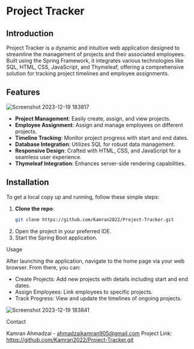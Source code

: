 # Project Tracker

## Introduction
Project Tracker is a dynamic and intuitive web application designed to streamline the management of projects and their associated employees. Built using the Spring Framework, it integrates various technologies like SQL, HTML, CSS, JavaScript, and Thymeleaf, offering a comprehensive solution for tracking project timelines and employee assignments.

## Features

![Screenshot 2023-12-19 183817](https://github.com/Kamran2022/Project-Tracker/assets/97768463/9d58322d-c709-4bea-a6df-1fe892244920)

- **Project Management**: Easily create, assign, and view projects.
- **Employee Assignment**: Assign and manage employees on different projects.
- **Timeline Tracking**: Monitor project progress with start and end dates.
- **Database Integration**: Utilizes SQL for robust data management.
- **Responsive Design**: Crafted with HTML, CSS, and JavaScript for a seamless user experience.
- **Thymeleaf Integration**: Enhances server-side rendering capabilities.

## Installation
To get a local copy up and running, follow these simple steps:

1. **Clone the repo**: 
   ```sh
   git clone https://github.com/Kamran2022/Project-Tracker.git
2. Open the project in your preferred IDE.
3. Start the Spring Boot application.


Usage

After launching the application, navigate to the home page via your web browser. From there, you can:

- Create Projects: Add new projects with details including start and end dates.
- Assign Employees: Link employees to specific projects.
- Track Progress: View and update the timelines of ongoing projects.

![Screenshot 2023-12-19 183841](https://github.com/Kamran2022/Project-Tracker/assets/97768463/75106023-8701-4a26-811a-bd7b0378541a)

Contact

Kamran Ahmadzai - ahmadzaikamran905@gmail.com
Project Link: https://github.com/Kamran2022/Project-Tracker.git
